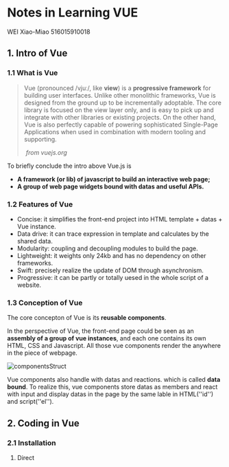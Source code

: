 # Notes in Learning VUE

WEI Xiao-Miao 516015910018

## 1. Intro of Vue

### 1.1 What is Vue

> Vue (pronounced /vjuː/, like **view**) is a **progressive framework** for building user interfaces. Unlike other monolithic frameworks, Vue is designed from the ground up to be incrementally adoptable. The core library is focused on the view layer only, and is easy to pick up and integrate with other libraries or existing projects. On the other hand, Vue is also perfectly capable of powering sophisticated Single-Page Applications when used in combination with modern tooling and supporting.
>
> ​                                                                *from*   *vuejs.org*

To briefly conclude the intro above Vue.js is

- **A framework (or lib) of javascript to build an interactive web page;**
- **A group of web page widgets bound with datas and useful APIs.**

### 1.2 Features of Vue

- Concise: it simplifies the front-end project into HTML template + datas + Vue instance.
- Data drive: it can trace expression in template and calculates by the shared data.
- Modularity: coupling and decoupling modules to build the page.
- Lightweight: it weights only 24kb and has no dependency on other frameworks.
- Swift: precisely realize the update of DOM through asynchronism.
- Progressive: it can be partly or totally uesed in the whole script of a website.

### 1.3 Conception of Vue

The core concepton of Vue is its **reusable components**.

In the perspective of Vue, the front-end page could be seen as an **assembly of a group of vue instances**, and each one contains its own HTML, CSS and Javascript. All those vue components render the anywhere in the piece of webpage.

![componentsStruct](/Users/Miao/Documents/GitHub/SE100_2018FALL/images/componentsStruct.jpg)

Vue components also handle with datas and reactions. which is called **data bound**. To realize this, vue components store datas as members and react with input and display datas in the page by the same lable in HTML(''id'') and script(''el'').

## 2. Coding in Vue

### 2.1 Installation

1. Direct <script> Include

   Simply vue.js and include with a script tag when develop front-end page or small scale application. Vue will be registered as a global variable. Or link to CDN in HTML like:

   ```html
   <script src="https://cdn.jsdelivr.net/npm/vue@2.5.17/dist/vue.js">
   </script>
   ```

    

2. NPM install

   When building large scale applications with Vue, npm installation pairs nicely with module bundlers such as Webpack or Browserify. Vue also provides accompanying tools for authoring Single File Components.

   ```shell
   $ npm install vue
   ```

### 2.2 An vue instance

The core conception( as mentioned in 1.3 ) is to use vue instance to render data in to components on the webpage. 

In HTML file, component bounds with vue instance by id and show datas in {{}}. Like:

```html
<div id="app">
  {{ message }}
</div>
```

Coherently, in script, an vue instance is created through vue constructor. Like:

```javascript
var app = new Vue({
  el: '#app',
  data: {
    message: 'Hello Vue!'
  }
})
```

What is show on the webpage is as follow:

> Hello Vue!

This is a simple vue instance and shown its counterpart components on HTML. Diffirent from a simple string in HTML. this data  ```app.message``` has been bound with DOM ```<div id = ''app''>```. Every components in Vue is **reactive** and can be modified **dynamically**.

Morever, except for 'id', the way of bind can also call up data like:

```html
<span v-bind:title="message">
```

```v-bind``` instruction ask for the component<span> react according to the data message.

### 2.3 Logic control

1. Conditionals statement assembling in HTML label reacts and changes the page according to the data in its counterpart vue instance. For example, 

   the HTML file:

   ```html
   <div id="condition"> 
      <span v-if="seen">seen is ture</span>
   </div>
   ```

   the Javascript file:

   ```javascript
   var condition = new Vue({
     el: '#condition',
     data: { 
     	seen: true  
     }
   })
   ```

   shown in webpage:

   > seen is ture

   In the console. enter ```condition.seen = false``` , then the text will dissmiss.

2. Loops execute just like conditionals, for example, the ```v-for``` instruction shown in HTML:

```html
   <div id="toDoList">
     <ol>
       <li v-for="todo in events">
         {{ todo.text }}
       </li>
     </ol>
   </div>
```

   Javascript file:

```javascript
   var toDoList = new Vue({
     el: '#toDoList',
     data: {
       events: [
         { text: 'Learn JavaScript' },
         { text: 'Learn Vue' },
         { text: 'Build something awesome' }
       ]
     }
   })
```

   shown in webpage:

> Learn JavaScript
>
> Learn Vue
>
> Build something awesome

   It can also react when sent console at ```toDoList.events.push({text: 'Newly added'})``` , the text "Newly added" will show up in the page.

### 2.4 React dynamically

To realize reactivity, Vue provides the ```v-on``` instruction to catch and bind with events. It's like:

```html
<div id="change">
  <p>{{ message }}</p>
  <button v-on:click="changeMessage">Change Above</button>
</div>
```

```javascript
var change = new Vue({
  el: '#change',
  data: {
    message: 'Hello Vue!'
  },
  methods: {
    changeMessage: function () {
      this.message = 'Message changed!'
    }
  }
})
```

When clicked, the button calls up the method ```changeMessage``` in the vue instance ```change``` and change its data ```message``` into 'Message changed!'.

It's a feature of Vue that when changing the data in the instance, the code has nothing to do with DOM widgets. That's beacuse all those operations are executed by Vue itself. The only thing our code concerns is the logic when the page runs.

### 2.5 Two-way binding

The instruction ```v-model``` is able to create a **two-way binding** on ```<input>```, ```<select>``` and ``` <textarea> ``` and anyother reactive HTML elements. 

![bindbin](/Users/Miao/Documents/GitHub/SE100_2018FALL/images/bindBin.png)



```v-model``` can adapt a right way to update elements according to the types and datas. Essentially, those models finish the work of updating datas on user input events (from letf to right) and in turn, it output expected datas to DOMs and make them shown (from right to left) .



Models in vue includes: 

- Text:  ```<input v-model='massage'>```
- Checkbox:  ```<input type="checkbox" v-model="checked">```
- Select:  ```<select v-model="selected">```

and etc. 

## 3. Tools in Vue

### 3.1 Vue CLI 3

If the situation occurs that a largescale Vue project shall be created, it would be a bit complicated to organize the whole project and write files one by one. **Vue CLI 3** uses TypeSctipt to create a new project framework of Vue, making large-scale development clean and standardized.

The way of creating:

```shell
$ npm install --global @vue/cli
$ vue create my-project-name
```

The first instruction installed  Vue CLI through rpm and the second one created a veu project in present directory.

### 3.2 Sentry

**Sentry** is an error tracking that helps developers monitor and fix crashes in real time. To use it, we should grab the Sentry JavaScript SDK:

```html
<script src="https://cdn.ravenjs.com/<VERSION>/vue/raven.min.js">
</script>
```

Sentry automatically captures errors thrown by Vue’s `errorHandler`.  It Improves workflow with a full view of releases and detect in which version a bug first appeared, merge duplicates, and know if things regress in a future release.

### 3.3 Testing tools

As it's mentioned in the ppt, *intro to javascript*, **Karma** and **Jasmine** are test runners based on node.js. Surely it can support the test project of Vue. **Assertion libs** are also various. 

Test work on vue shall **import Vue.js** to introduce methods in Vue components and a proper assertion lib. And then, some common  assertion statements can be added to the test. An example of javascript file ``` ./myVue.js ``` and its test project ```/myVue.test.js```.

```javascript
//  myVue.js
export default {
    data () {
      return {
        message: 'hello!'
      }
    },
    created () {
      this.message = 'bye!'
    }
}
```

```javascript
// myVue.test.js
import Vue from 'vue'
import MyComponent from 'myVue.js'
describe('MyComponent', () => {
    
  it('correctly sets the message when created', () => {
    const vm = new Vue(MyComponent).$mount()
    expect(vm.message).toBe('bye!')
  })
    
  it('sets the correct default data', () => {
    const defaultData = MyComponent.data()
    expect(defaultData.message).toBe('hello!')
  })
})
```

## 4. Comparison to raw JS

### Pros:

- Abstrsction:

  Vue perfectly encapsulates method and data in Raw js and provides a more easy and direct way to manipulate the page. The conception of Vue model matches well with DOM in HTML, making it logically smooth for users when developing front-end.

- Data bind:

  Vue listens input and events from DOM and bind datas with its models in script, and in turn, updating the page accoding to these changes. This kind of Two-way bind makes the reaction of webpages a convenient and elegant way. 

- Progressive:

  Vue organizes its components in groups. When some components are common for diffrent pages, Vue groups them up and share the them in pages to avoid re-render. Moreover, progressive also means that vue can be a part of present project in server to add more reactive events.

### Cons:

- Maintain cost:

  The flexibility of Vue allows more than one way to realize the same demand. It easily causes the problems in maintain a project for diffrent code styles. Especially in multiple logic branches, vue can make the code clean but varies so much in code style.

- Debugging:

  Vue's inner realization is somehow like a black box that helps user do things elegantly and easily. But when bug ocurrs on rending template (no logical errors, Sentry and testing can avoid this kind of bugs), it would be extremely complicated and annoying to find bugs. For all the rending work is taken over by Vue's inner realization.


